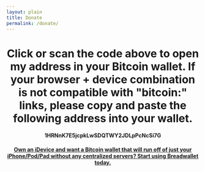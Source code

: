 ```yaml
---
layout: plain
title: Donate
permalink: /donate/
---
```


<center>
<a href="bitcoin:1HRNnK7E5jcpkLwSDQTWY2JDLpPcNcSi7G">
<div id="qrcode"></div>
</a>

# Click or scan the code above to open my address in your Bitcoin wallet.  If your browser + device combination is not compatible with "bitcoin:" links, please copy and paste the following address into your wallet.
#### **1HRNnK7E5jcpkLwSDQTWY2JDLpPcNcSi7G**



#### [Own an iDevice and want a Bitcoin wallet that will run off of just your iPhone/Pod/Pad without any centralized servers?  Start using Breadwallet today.](http://breadwallet.com)
</center>


<script>
jQuery('#qrcode').qrcode("bitcoin:1HRNnK7E5jcpkLwSDQTWY2JDLpPcNcSi7G");

</script>

